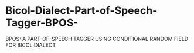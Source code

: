 # Bicol-Dialect-Part-of-Speech-Tagger-BPOS-
BPOS: A PART-OF-SPEECH TAGGER USING  CONDITIONAL RANDOM FIELD  FOR BICOL DIALECT
